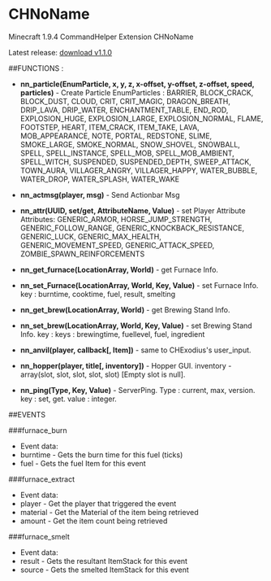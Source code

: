 # CHNoName
Minecraft 1.9.4 CommandHelper Extension CHNoName

Latest release: [download v1.1.0](https://github.com/SilvLightWolf/CHNoName/releases/tag/1.1.0)

##FUNCTIONS :

+ **nn_particle(EnumParticle, x, y, z, x-offset, y-offset, z-offset, speed, particles)** - Create Particle
 EnumParticles : BARRIER, BLOCK_CRACK, BLOCK_DUST, CLOUD, CRIT, CRIT_MAGIC, DRAGON_BREATH,
               DRIP_LAVA, DRIP_WATER, ENCHANTMENT_TABLE, END_ROD, EXPLOSION_HUGE, EXPLOSION_LARGE, EXPLOSION_NORMAL,
               FLAME, FOOTSTEP, HEART, ITEM_CRACK, ITEM_TAKE, LAVA, MOB_APPEARANCE, NOTE, PORTAL, REDSTONE, SLIME,
               SMOKE_LARGE, SMOKE_NORMAL, SNOW_SHOVEL, SNOWBALL, SPELL, SPELL_INSTANCE, SPELL_MOB, SPELL_MOB_AMBIENT,
               SPELL_WITCH, SUSPENDED, SUSPENDED_DEPTH, SWEEP_ATTACK, TOWN_AURA, VILLAGER_ANGRY, VILLAGER_HAPPY,
               WATER_BUBBLE, WATER_DROP, WATER_SPLASH, WATER_WAKE

+ **nn_actmsg(player, msg)** - Send Actionbar Msg

+ **nn_attr(UUID, set/get, AttributeName, Value)** - set Player Attribute
Attributes: GENERIC_ARMOR, HORSE_JUMP_STRENGTH, GENERIC_FOLLOW_RANGE, GENERIC_KNOCKBACK_RESISTANCE,
            GENERIC_LUCK, GENERIC_MAX_HEALTH, GENERIC_MOVEMENT_SPEED, GENERIC_ATTACK_SPEED, ZOMBIE_SPAWN_REINFORCEMENTS
            
+ **nn_get_furnace(LocationArray, World)** - get Furnace Info.
 
+ **nn_set_Furnace(LocationArray, World, Key, Value)** - set Furnace Info. key : burntime, cooktime, fuel, result, smelting
 
+ **nn_get_brew(LocationArray, World)** - get Brewing Stand Info.
 
+ **nn_set_brew(LocationArray, World, Key, Value)** - set Brewing Stand Info. key : keys : brewingtime, fuellevel, fuel, ingredient
 
+ **nn_anvil(player, callback[, Item])** - same to CHExodius's user_input.
 
+ **nn_hopper(player, title[, inventory])** - Hopper GUI. inventory - array(slot, slot, slot, slot, slot) [Empty slot is null].

+ **nn_ping(Type, Key, Value)** - ServerPing. Type : current, max, version. key : set, get. value : integer.
 
##EVENTS
    
###furnace_burn
  
* Event data:
*   burntime - Gets the burn time for this fuel (ticks)
*   fuel - Gets the fuel Item for this event


###furnace_extract

* Event data:
*    player - Get the player that triggered the event
*    material - Get the Material of the item being retrieved
*    amount - Get the item count being retrieved
    
    
    
###furnace_smelt

* Event data:
*    result - Gets the resultant ItemStack for this event
*    source - Gets the smelted ItemStack for this event
    
